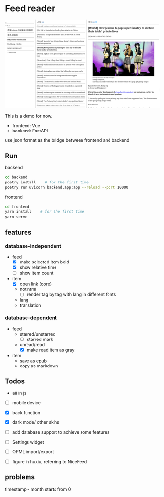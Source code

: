 # Feed reader

![image](/images/three-panel.png)


This is a demo for now.

- frontend: Vue
- backend: FastAPI

use json format as the bridge between frontend and backend

## Run

backend
```sh
cd backend
poetry install    # for the first time
poetry run uvicorn backend.app:app --reload --port 10000
```

frontend

```sh
cd frontend
yarn install    # for the first time
yarn serve
```

## features

### database-independent
- feed
  - [x] make selected item bold
  - [x] show relative time
  - [ ] show item count
- item
  - [x] open link (core)
  - not html
    - [ ] render tag by tag with lang in different fonts
  - lang
  - translation

### database-dependent
- feed
  - starred/unstarred
    - [ ] starred mark
  - unread/read
    - [x] make read item as gray
- item
  - save as epub
  - copy as markdown



## Todos
- all in js
- [ ] mobile device
- [x] back function
- [x] dark mode/ other skins
- [ ] add database support to achieve some features
- [ ] Settings widget
- [ ] OPML import/export
- [ ] figure in huxiu, referring to NiceFeed



## problems

timestamp - month starts from 0